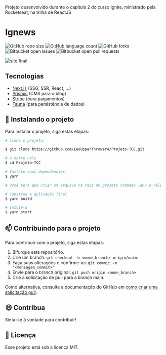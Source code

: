 Projeto desenvolvido durante o capítulo 2 do curso Ignite, ministrado pela Rocketseat, na trilha de ReactJS
# Ignews

![GitHub repo size](https://img.shields.io/github/repo-size/LeoUpperThrower4/ignews?style=for-the-badge)
![GitHub language count](https://img.shields.io/github/languages/count/LeoUpperThrower4/ignews?style=for-the-badge)
![GitHub forks](https://img.shields.io/github/forks/LeoUpperThrower4/ignews?style=for-the-badge)
![Bitbucket open issues](https://img.shields.io/bitbucket/issues/LeoUpperThrower4/ignews?style=for-the-badge)
![Bitbucket open pull requests](https://img.shields.io/bitbucket/pr-raw/LeoUpperThrower4/ignews?style=for-the-badge)

<img src="final.jpeg" alt="site final">

## Tecnologias
- [Next.js](https://nextjs.org/) (SSG, SSR, React, ...)
- [Prismic](https://prismic.io/) (CMS para o blog)
- [Stripe](https://stripe.com/br) (para pagamentos)
- [Fauna](https://fauna.com/) (para persistência de dados)

## 🚀 Instalando o projeto

Para instalar o projeto, siga estas etapas:

```bash
# Clone o projeto:

$ git clone https://github.com/LeoUpperThrower4/Projeto-TCC.git

# e entre nele
$ cd Projeto-TCC

# Instale suas dependências
$ yarn

# Você terá que criar um arquivo na raiz do projeto chamado .env e nele precisará preencher as variáveis do Stripe, Prismic, Github, etc...

# Construa a aplicação final
$ yarn build

# Inicie-a
$ yarn start

```

## 📫 Contribuindo para o projeto

Para contribuir com o projeto, siga estas etapas:

1. Bifurque este repositório.
2. Crie um branch: `git checkout -b <nome_branch> origin/main`.
3. Faça suas alterações e confirme-as: `git commit -m '<mensagem_commit>'`
4. Envie para o branch original: `git push origin <nome_branch>`
5. Crie a solicitação de pull para a branch main.

Como alternativa, consulte a documentação do GitHub em [como criar uma solicitação pull](https://help.github.com/en/github/collaborating-with-issues-and-pull-requests/creating-a-pull-request).

## 😄 Contribua<br>

Sinta-se à vontade para contribuir!

## 📝 Licença

Esse projeto está sob a licença MIT.
